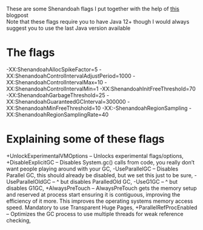 These are some Shenandoah flags I put together with the help of [this](https://krusic22.com/2020/03/25/higher-performance-crafting-using-jdk11-and-zgc/) blogpost<br/>
Note that these flags require you to have Java 12+ though I would always suggest you to use the last Java version available

# The flags

-XX:ShenandoahAllocSpikeFactor=5 -XX:ShenandoahControlIntervalAdjustPeriod=1000 -XX:ShenandoahControlIntervalMax=10 -XX:ShenandoahControlIntervalMin=1 -XX:ShenandoahInitFreeThreshold=70 -XX:ShenandoahGarbageThreshold=25 -XX:ShenandoahGuaranteedGCInterval=300000 -XX:ShenandoahMinFreeThreshold=10 -XX:-ShenandoahRegionSampling -XX:ShenandoahRegionSamplingRate=40

# Explaining some of these flags 

+UnlockExperimentalVMOptions – Unlocks experimental flags/options,
+DisableExplicitGC – Disables System.gc() calls from code, you really don’t want people playing around with your GC,
-UseParallelGC – Disables Parallel GC, this should already be disabled, but we set this just to be sure,
-UseParallelOldGC – ^ but disables ParalledOld GC,
-UseG1GC – ^ but disables G1GC,
+AlwaysPreTouch – AlwaysPreTouch gets the memory setup and reserved at process start ensuring it is contiguous, improving the efficiency of it more. This improves the operating systems memory access speed. Mandatory to use Transparent Huge Pages,
+ParallelRefProcEnabled – Optimizes the GC process to use multiple threads for weak reference checking,


